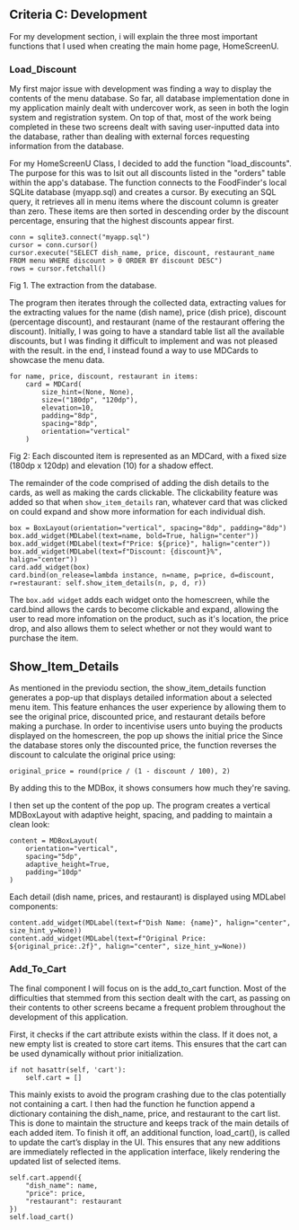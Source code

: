 ## Criteria C: Development

For my development section, i will explain the three most important functions that I used when creating the main home page, HomeScreenU.

### Load_Discount

My first major issue with development was finding a way to display the contents of the menu database. So far, all database implementation done in my application mainly dealt with undercover work, as seen in both the login system and registration system. On top of that, most of the work being completed in these two screens dealt with saving user-inputted data into the database, rather than dealing with external forces requesting information from the database.

For my HomeScreenU Class, I decided to add the function "load_discounts". The purpose for this was to lsit out all discounts listed in the "orders" table within the app's database.
The function connects to the FoodFinder's local SQLite database (myapp.sql) and creates a cursor. By executing an SQL query, it retrieves all in menu items where the discount column is greater than zero. These items are then sorted in descending order by the discount percentage, ensuring that the highest discounts appear first.

```
conn = sqlite3.connect("myapp.sql")
cursor = conn.cursor()
cursor.execute("SELECT dish_name, price, discount, restaurant_name FROM menu WHERE discount > 0 ORDER BY discount DESC")
rows = cursor.fetchall()

```
Fig 1. The extraction from the database.

The program then iterates through the collected data, extracting values for the extracting values for the name (dish name), price (dish price), discount (percentage discount), and restaurant (name of the restaurant offering the discount).
Initially, I was going to have a standard table list all the available discounts, but I was finding it difficult to implement and was not pleased with the result. in the end, I instead found a way to use MDCards to showcase the menu data.

```
for name, price, discount, restaurant in items:
    card = MDCard(
        size_hint=(None, None),
        size=("180dp", "120dp"),
        elevation=10,
        padding="8dp",
        spacing="8dp",
        orientation="vertical"
    )

```
Fig 2: Each discounted item is represented as an MDCard, with a fixed size (180dp x 120dp) and elevation (10) for a shadow effect.

The remainder of the code comprised of adding the dish details to the cards, as well as making the cards clickable. The clickability feature was added so that when ```show_item_details``` ran,  whatever card that was clicked on could expand and show more information for each individual dish.

```
box = BoxLayout(orientation="vertical", spacing="8dp", padding="8dp")
box.add_widget(MDLabel(text=name, bold=True, halign="center"))
box.add_widget(MDLabel(text=f"Price: ${price}", halign="center"))
box.add_widget(MDLabel(text=f"Discount: {discount}%", halign="center"))
card.add_widget(box)
card.bind(on_release=lambda instance, n=name, p=price, d=discount, r=restaurant: self.show_item_details(n, p, d, r))

```
The ```box.add widget``` adds each widget onto the homescreen, while the card.bind allows the cards to become clickable and expand, allowing the user to read more infomation on the product, such as it's location, the price drop, and also allows them to select whether or not they would want to purchase the item.

## Show_Item_Details

As mentioned in the previodu section, the show_item_details function generates a pop-up that displays detailed information about a selected menu item. This feature enhances the user experience by allowing them to see the original price, discounted price, and restaurant details before making a purchase.
In order to incentivise users unto buying the products displayed on the homescreen, the pop up shows the initial price the 
Since the database stores only the discounted price, the function reverses the discount to calculate the original price using:

```
original_price = round(price / (1 - discount / 100), 2)
```
By adding this to the MDBox, it shows consumers how much they're saving.

I then set up the content of the pop up. The program creates a vertical MDBoxLayout with adaptive height, spacing, and padding to maintain a clean look:

```
content = MDBoxLayout(
    orientation="vertical",
    spacing="5dp",
    adaptive_height=True,
    padding="10dp"
)
```
Each detail (dish name, prices, and restaurant) is displayed using MDLabel components:
```
content.add_widget(MDLabel(text=f"Dish Name: {name}", halign="center", size_hint_y=None))
content.add_widget(MDLabel(text=f"Original Price: ${original_price:.2f}", halign="center", size_hint_y=None))
```


### Add_To_Cart

The final component I will focus on is the add_to_cart function.
Most of the difficulties that stemmed from this section dealt with the cart, as passing on their contents to other screens became a frequent problem throughout the development of this application. 

First, it checks if the cart attribute exists within the class. If it does not, a new empty list is created to store cart items. This ensures that the cart can be used dynamically without prior initialization.

```
if not hasattr(self, 'cart'):
    self.cart = []

```
This mainly exists to avoid the program crashing due to the clas potentially not containing a cart. 
I then had the function he function append a dictionary containing the dish_name, price, and restaurant to the cart list. This is done to maintain the structure and keeps track of the main details of each added item. To finish it off, an additional function, load_cart(), is called to update the cart’s display in the UI. This ensures that any new additions are immediately reflected in the application interface, likely rendering the updated list of selected items.

```
self.cart.append({
    "dish_name": name,
    "price": price,
    "restaurant": restaurant
})
self.load_cart()
```

